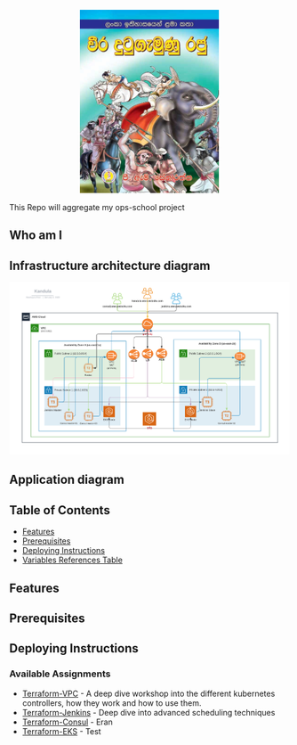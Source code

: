 <p align="center"><img width="250px" src="./kandula.jpg"></p>

This Repo will aggregate my ops-school project

## Who am I

## Infrastructure architecture diagram
![architecture_diagram](./ops-school-mid-project.png)

## Application diagram

## Table of Contents

- [Features](#features)
- [Prerequisites](#prerequisites)
- [Deploying Instructions](#deploying-instructions)
- [Variables References Table](#variables-references-table)


## Features

## Prerequisites

## Deploying Instructions

### Available Assignments
- [Terraform-VPC](terraform_vpc) - A deep dive workshop into the different kubernetes controllers, how they work and how to use them.
- [Terraform-Jenkins](terraform_jenkins) - Deep dive into advanced scheduling techniques
- [Terraform-Consul](terraform_consul) - Eran
- [Terraform-EKS](/terraform_eks) - Test
